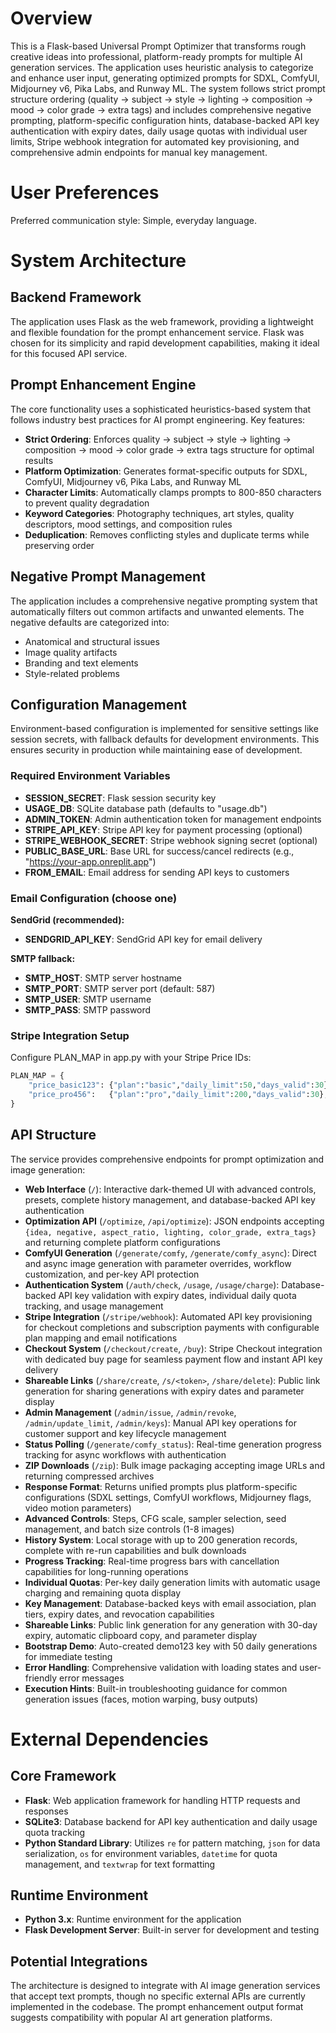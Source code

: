# Overview

This is a Flask-based Universal Prompt Optimizer that transforms rough creative ideas into professional, platform-ready prompts for multiple AI generation services. The application uses heuristic analysis to categorize and enhance user input, generating optimized prompts for SDXL, ComfyUI, Midjourney v6, Pika Labs, and Runway ML. The system follows strict prompt structure ordering (quality → subject → style → lighting → composition → mood → color grade → extra tags) and includes comprehensive negative prompting, platform-specific configuration hints, database-backed API key authentication with expiry dates, daily usage quotas with individual user limits, Stripe webhook integration for automated key provisioning, and comprehensive admin endpoints for manual key management.

# User Preferences

Preferred communication style: Simple, everyday language.

# System Architecture

## Backend Framework
The application uses Flask as the web framework, providing a lightweight and flexible foundation for the prompt enhancement service. Flask was chosen for its simplicity and rapid development capabilities, making it ideal for this focused API service.

## Prompt Enhancement Engine
The core functionality uses a sophisticated heuristics-based system that follows industry best practices for AI prompt engineering. Key features:

- **Strict Ordering**: Enforces quality → subject → style → lighting → composition → mood → color grade → extra tags structure for optimal results
- **Platform Optimization**: Generates format-specific outputs for SDXL, ComfyUI, Midjourney v6, Pika Labs, and Runway ML
- **Character Limits**: Automatically clamps prompts to 800-850 characters to prevent quality degradation
- **Keyword Categories**: Photography techniques, art styles, quality descriptors, mood settings, and composition rules
- **Deduplication**: Removes conflicting styles and duplicate terms while preserving order

## Negative Prompt Management
The application includes a comprehensive negative prompting system that automatically filters out common artifacts and unwanted elements. The negative defaults are categorized into:

- Anatomical and structural issues
- Image quality artifacts
- Branding and text elements
- Style-related problems

## Configuration Management
Environment-based configuration is implemented for sensitive settings like session secrets, with fallback defaults for development environments. This ensures security in production while maintaining ease of development.

### Required Environment Variables
- **SESSION_SECRET**: Flask session security key
- **USAGE_DB**: SQLite database path (defaults to "usage.db")
- **ADMIN_TOKEN**: Admin authentication token for management endpoints
- **STRIPE_API_KEY**: Stripe API key for payment processing (optional)
- **STRIPE_WEBHOOK_SECRET**: Stripe webhook signing secret (optional)
- **PUBLIC_BASE_URL**: Base URL for success/cancel redirects (e.g., "https://your-app.onreplit.app")
- **FROM_EMAIL**: Email address for sending API keys to customers

### Email Configuration (choose one)
**SendGrid (recommended):**
- **SENDGRID_API_KEY**: SendGrid API key for email delivery

**SMTP fallback:**
- **SMTP_HOST**: SMTP server hostname
- **SMTP_PORT**: SMTP server port (default: 587)
- **SMTP_USER**: SMTP username
- **SMTP_PASS**: SMTP password

### Stripe Integration Setup
Configure PLAN_MAP in app.py with your Stripe Price IDs:
```python
PLAN_MAP = {
    "price_basic123": {"plan":"basic","daily_limit":50,"days_valid":30},
    "price_pro456":   {"plan":"pro","daily_limit":200,"days_valid":30},
}
```

## API Structure
The service provides comprehensive endpoints for prompt optimization and image generation:

- **Web Interface** (`/`): Interactive dark-themed UI with advanced controls, presets, complete history management, and database-backed API key authentication
- **Optimization API** (`/optimize`, `/api/optimize`): JSON endpoints accepting `{idea, negative, aspect_ratio, lighting, color_grade, extra_tags}` and returning complete platform configurations
- **ComfyUI Generation** (`/generate/comfy`, `/generate/comfy_async`): Direct and async image generation with parameter overrides, workflow customization, and per-key API protection
- **Authentication System** (`/auth/check`, `/usage`, `/usage/charge`): Database-backed API key validation with expiry dates, individual daily quota tracking, and usage management
- **Stripe Integration** (`/stripe/webhook`): Automated API key provisioning for checkout completions and subscription payments with configurable plan mapping and email notifications
- **Checkout System** (`/checkout/create`, `/buy`): Stripe Checkout integration with dedicated buy page for seamless payment flow and instant API key delivery
- **Shareable Links** (`/share/create`, `/s/<token>`, `/share/delete`): Public link generation for sharing generations with expiry dates and parameter display
- **Admin Management** (`/admin/issue`, `/admin/revoke`, `/admin/update_limit`, `/admin/keys`): Manual API key operations for customer support and key lifecycle management
- **Status Polling** (`/generate/comfy_status`): Real-time generation progress tracking for async workflows with authentication
- **ZIP Downloads** (`/zip`): Bulk image packaging accepting image URLs and returning compressed archives
- **Response Format**: Returns unified prompts plus platform-specific configurations (SDXL settings, ComfyUI workflows, Midjourney flags, video motion parameters)
- **Advanced Controls**: Steps, CFG scale, sampler selection, seed management, and batch size controls (1-8 images)
- **History System**: Local storage with up to 200 generation records, complete with re-run capabilities and bulk downloads
- **Progress Tracking**: Real-time progress bars with cancellation capabilities for long-running operations
- **Individual Quotas**: Per-key daily generation limits with automatic usage charging and remaining quota display
- **Key Management**: Database-backed keys with email association, plan tiers, expiry dates, and revocation capabilities
- **Shareable Links**: Public link generation for any generation with 30-day expiry, automatic clipboard copy, and parameter display
- **Bootstrap Demo**: Auto-created demo123 key with 50 daily generations for immediate testing
- **Error Handling**: Comprehensive validation with loading states and user-friendly error messages
- **Execution Hints**: Built-in troubleshooting guidance for common generation issues (faces, motion warping, busy outputs)

# External Dependencies

## Core Framework
- **Flask**: Web application framework for handling HTTP requests and responses
- **SQLite3**: Database backend for API key authentication and daily usage quota tracking
- **Python Standard Library**: Utilizes `re` for pattern matching, `json` for data serialization, `os` for environment variables, `datetime` for quota management, and `textwrap` for text formatting

## Runtime Environment
- **Python 3.x**: Runtime environment for the application
- **Flask Development Server**: Built-in server for development and testing

## Potential Integrations
The architecture is designed to integrate with AI image generation services that accept text prompts, though no specific external APIs are currently implemented in the codebase. The prompt enhancement output format suggests compatibility with popular AI art generation platforms.